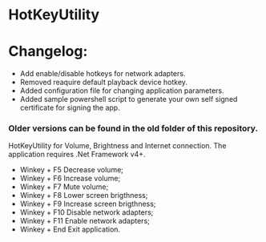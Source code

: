 # HotKeyUtility

# Changelog:
 - Add enable/disable hotkeys for network adapters.
 - Removed reaquire default playback device hotkey.
 - Added configuration file for changing application parameters.
 - Added sample powershell script to generate your own self signed certificate for signing the app.
### Older versions can be found in the old folder of this repository.

HotKeyUtility for Volume, Brightness and Internet connection.
The application requires .Net Framework v4+.
 - Winkey + F5 Decrease volume;
 - Winkey + F6 Increase volume;
 - Winkey + F7 Mute volume;
 - Winkey + F8 Lower screen brigthness;
 - Winkey + F9 Increase screen brigthness;
 - Winkey + F10 Disable network adapters;
 - Winkey + F11 Enable network adapters;
 - Winkey + End Exit application.
